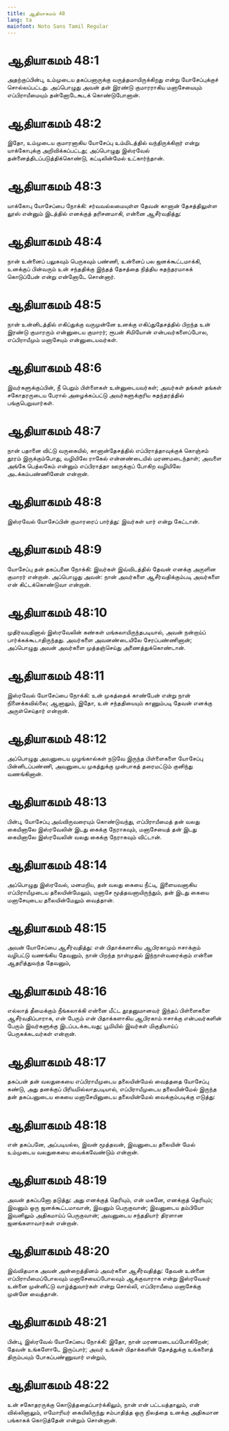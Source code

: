 ```yaml
---
title: ஆதியாகமம் 48
lang: ta
mainfont: Noto Sans Tamil Regular
---
```


# ஆதியாகமம் 48:1

அதற்குப்பின்பு, உம்முடைய தகப்பனாருக்கு வருத்தமாயிருக்கிறது என்று யோசேப்புக்குச் சொல்லப்பட்டது. அப்பொழுது அவன் தன் இரண்டு குமாரராகிய மனாசேயையும் எப்பிராயீமையும் தன்னோடேகூடக் கொண்டுபோனான்.

# ஆதியாகமம் 48:2

இதோ, உம்முடைய குமாரனாகிய யோசேப்பு உம்மிடத்தில் வந்திருக்கிறார் என்று யாக்கோபுக்கு அறிவிக்கப்பட்டது; அப்பொழுது இஸ்ரவேல் தன்னைத்திடப்படுத்திக்கொண்டு, கட்டிலின்மேல் உட்கார்ந்தான்.

# ஆதியாகமம் 48:3

யாக்கோபு யோசேப்பை நோக்கி: சர்வவல்லமையுள்ள தேவன் கானான் தேசத்திலுள்ள லூஸ் என்னும் இடத்தில் எனக்குத் தரிசனமாகி, என்னை ஆசீர்வதித்து:

# ஆதியாகமம் 48:4

நான் உன்னைப் பலுகவும் பெருகவும் பண்ணி, உன்னைப் பல ஜனக்கூட்டமாக்கி, உனக்குப் பின்வரும் உன் சந்ததிக்கு இந்தத் தேசத்தை நித்திய சுதந்தரமாகக் கொடுப்பேன் என்று என்னோடே சொன்னார்.

# ஆதியாகமம் 48:5

நான் உன்னிடத்தில் எகிப்துக்கு வருமுன்னே உனக்கு எகிப்துதேசத்தில் பிறந்த உன் இரண்டு குமாரரும் என்னுடைய குமாரர்; ரூபன் சிமியோன் என்பவர்களைப்போல, எப்பிராயீமும் மனாசேயும் என்னுடையவர்கள்.

# ஆதியாகமம் 48:6

இவர்களுக்குப்பின், நீ பெறும் பிள்ளைகள் உன்னுடையவர்கள்; அவர்கள் தங்கள் தங்கள் சகோதரருடைய பேரால் அழைக்கப்பட்டு அவர்களுக்குரிய சுதந்தரத்தில் பங்குபெறுவார்கள்.

# ஆதியாகமம் 48:7

நான் பதானை விட்டு வருகையில், கானான்தேசத்தில் எப்பிராத்தாவுக்குக் கொஞ்சம் தூரம் இருக்கும்போது, வழியிலே ராகேல் என்னண்டையில் மரணமடைந்தாள்; அவளை அங்கே பெத்லகேம் என்னும் எப்பிராத்தா ஊருக்குப் போகிற வழியிலே அடக்கம்பண்ணினேன் என்றான்.

# ஆதியாகமம் 48:8

இஸ்ரவேல் யோசேப்பின் குமாரரைப் பார்த்து: இவர்கள் யார் என்று கேட்டான்.

# ஆதியாகமம் 48:9

யோசேப்பு தன் தகப்பனை நோக்கி: இவர்கள் இவ்விடத்தில் தேவன் எனக்கு அருளின குமாரர் என்றான். அப்பொழுது அவன்: நான் அவர்களை ஆசீர்வதிக்கும்படி அவர்களை என் கிட்டக்கொண்டுவா என்றான்.

# ஆதியாகமம் 48:10

முதிர்வயதினால் இஸ்ரவேலின் கண்கள் மங்கலாயிருந்தபடியால், அவன் நன்றாய்ப் பார்க்கக்கூடாதிருந்தது. அவர்களை அவனண்டையிலே சேரப்பண்ணினான்; அப்பொழுது அவன் அவர்களை முத்தஞ்செய்து அணைத்துக்கொண்டான்.

# ஆதியாகமம் 48:11

இஸ்ரவேல் யோசேப்பை நோக்கி: உன் முகத்தைக் காண்பேன் என்று நான் நினைக்கவில்லை; ஆனாலும், இதோ, உன் சந்ததியையும் காணும்படி தேவன் எனக்கு அருள்செய்தார் என்றான்.

# ஆதியாகமம் 48:12

அப்பொழுது அவனுடைய முழங்கால்கள் நடுவே இருந்த பிள்ளைகளை யோசேப்பு பின்னிடப்பண்ணி, அவனுடைய முகத்துக்கு முன்பாகத் தரைமட்டும் குனிந்து வணங்கினான்.

# ஆதியாகமம் 48:13

பின்பு, யோசேப்பு அவ்விருவரையும் கொண்டுவந்து, எப்பிராயீமைத் தன் வலது கையினாலே இஸ்ரவேலின் இடது கைக்கு நேராகவும், மனாசேயைத் தன் இடது கையினாலே இஸ்ரவேலின் வலது கைக்கு நேராகவும் விட்டான்.

# ஆதியாகமம் 48:14

அப்பொழுது இஸ்ரவேல், மனமறிய, தன் வலது கையை நீட்டி, இளையவனாகிய எப்பிராயீமுடைய தலையின்மேலும், மனாசே மூத்தவனாயிருந்தும், தன் இடது கையை மனாசேயுடைய தலையின்மேலும் வைத்தான்.

# ஆதியாகமம் 48:15

அவன் யோசேப்பை ஆசீர்வதித்து: என் பிதாக்களாகிய ஆபிரகாமும் ஈசாக்கும் வழிபட்டு வணங்கிய தேவனும், நான் பிறந்த நாள்முதல் இந்நாள்வரைக்கும் என்னை ஆதரித்துவந்த தேவனும்,

# ஆதியாகமம் 48:16

எல்லாத் தீமைக்கும் நீங்கலாக்கி என்னை மீட்ட தூதனுமானவர் இந்தப் பிள்ளைகளை ஆசீர்வதிப்பாராக, என் பேரும் என் பிதாக்களாகிய ஆபிரகாம் ஈசாக்கு என்பவர்களின் பேரும் இவர்களுக்கு இடப்படக்கடவது; பூமியில் இவர்கள் மிகுதியாய்ப் பெருகக்கடவர்கள் என்றான்.

# ஆதியாகமம் 48:17

தகப்பன் தன் வலதுகையை எப்பிராயீமுடைய தலையின்மேல் வைத்ததை யோசேப்பு கண்டு, அது தனக்குப் பிரியமில்லாதபடியால், எப்பிராயீமுடைய தலையின்மேல் இருந்த தன் தகப்பனுடைய கையை மனாசேயினுடைய தலையின்மேல் வைக்கும்படிக்கு எடுத்து:

# ஆதியாகமம் 48:18

என் தகப்பனே, அப்படியல்ல, இவன் மூத்தவன், இவனுடைய தலையின் மேல் உம்முடைய வலதுகையை வைக்கவேண்டும் என்றான்.

# ஆதியாகமம் 48:19

அவன் தகப்பனோ தடுத்து: அது எனக்குத் தெரியும், என் மகனே, எனக்குத் தெரியும்; இவனும் ஒரு ஜனக்கூட்டமாவான், இவனும் பெருகுவான்; இவனுடைய தம்பியோ இவனிலும் அதிகமாய்ப் பெருகுவான்; அவனுடைய சந்ததியார் திரளான ஜனங்களாவார்கள் என்றான்.

# ஆதியாகமம் 48:20

இவ்விதமாக அவன் அன்றைத்தினம் அவர்களை ஆசீர்வதித்து: தேவன் உன்னை எப்பிராயீமைப்போலவும் மனாசேயைப்போலவும் ஆக்குவாராக என்று இஸ்ரவேலர் உன்னை முன்னிட்டு வாழ்த்துவார்கள் என்று சொல்லி, எப்பிராயீமை மனாசேக்கு முன்னே வைத்தான்.

# ஆதியாகமம் 48:21

பின்பு, இஸ்ரவேல் யோசேப்பை நோக்கி: இதோ, நான் மரணமடையப்போகிறேன்; தேவன் உங்களோடே இருப்பார்; அவர் உங்கள் பிதாக்களின் தேசத்துக்கு உங்களைத் திரும்பவும் போகப்பண்ணுவார் என்றும்,

# ஆதியாகமம் 48:22

உன் சகோதரருக்கு கொடுத்ததைப்பார்க்கிலும், நான் என் பட்டயத்தாலும், என் வில்லினாலும், எமோரியர் கையிலிருந்து சம்பாதித்த ஒரு நிலத்தை உனக்கு அதிகமான பங்காகக் கொடுத்தேன் என்றும் சொன்னான்.

